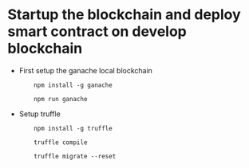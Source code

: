 # Startup the blockchain and deploy smart contract on develop blockchain

*  First setup the ganache local blockchain
    ``` 
        npm install -g ganache
       
        npm run ganache
    ```
* Setup truffle
    ```
        npm install -g truffle
       
        truffle compile
       
        truffle migrate --reset
    ```